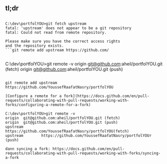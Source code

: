 
## tl;dr

##

```
C:\dev\portfolYOU>git fetch upstream
fatal: 'upstream' does not appear to be a git repository
fatal: Could not read from remote repository.

Please make sure you have the correct access rights
and the repository exists.
```git remote add upstream https://github.com/


```
C:\dev\portfolYOU>git remote -v
origin  git@github.com:aheil/portfolYOU.git (fetch)
origin  git@github.com:aheil/portfolYOU.git (push)
```

git remote add upstream https://github.com/YoussefRaafatNasry/portfolYOU

[Configure a remote for a fork](https://docs.github.com/en/pull-requests/collaborating-with-pull-requests/working-with-forks/configuring-a-remote-for-a-fork)

C:\dev\portfolYOU>git remote -v
origin  git@github.com:aheil/portfolYOU.git (fetch)
origin  git@github.com:aheil/portfolYOU.git (push)
upstream        https://github.com/YoussefRaafatNasry/portfolYOU(fetch)
upstream        https://github.com/YoussefRaafatNasry/portfolYOUr (push)

dann syncing a fork: https://docs.github.com/en/pull-requests/collaborating-with-pull-requests/working-with-forks/syncing-a-fork

